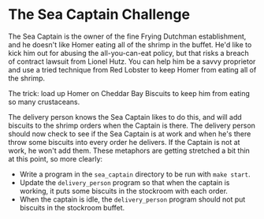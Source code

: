 # The Sea Captain Challenge

The Sea Captain is the owner of the fine Frying Dutchman establishment, and he
doesn't like Homer eating all of the shrimp in the buffet.  He'd like to kick him
out for abusing the all-you-can-eat policy, but that risks a breach of contract 
lawsuit from Lionel Hutz.  You can help him be a savvy proprietor and use a tried 
technique from Red Lobster to keep Homer from eating all of the shrimp. 

The trick: 
load up Homer on Cheddar Bay Biscuits to keep him from eating so many crustaceans.  

The delivery person knows the Sea Captain likes to do this, and will add biscuits to the shrimp orders when the Captain is there.  The delivery person should now check to see 
if the Sea Captain is at work and when he's there throw some biscuits into every order he delivers.  If the Captain is not at work, he won't add them.  These metaphors are getting 
stretched a bit thin at this point, so more clearly:

* Write a program in the `sea_captain` directory to be run with `make start`.
* Update the `delivery_person` program so that when the captain is working, it puts some biscuits in the stockroom with each order.
* When the captain is idle, the `delivery_person` program should not put biscuits in the stockroom buffet.
  
